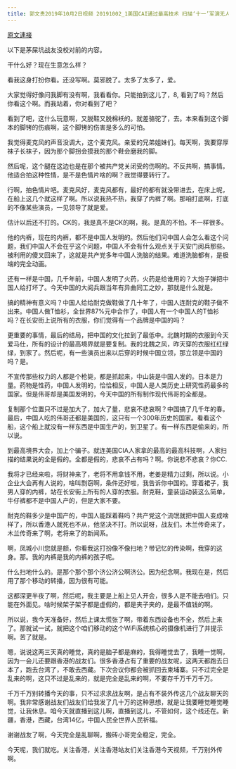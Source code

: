 ```yaml
---
title: 郭文贵2019年10月2日视频 20191002_1美国CAI通过最高技术 扫描‘十一’军演无人机 发现都是假的
---
```


[原文連接](https://gnews.org/ThreadView/53479029)

以下是茅屎坑战友没校对前的内容。

  干什么好？现在生意怎么样？

  看我这身打扮你看。还没写啊。莫邪脱了。太多了太多了，爱。

  大家觉得好像问我脚有没有啊，我看看你。只能拍到这儿了，8, 看到了吗？然后你看这个啊。而我站着，你对看到了吧？

  看到了吧，这什么玩意啊，又脱鞋又脱棉袄的。就差骆驼了，去。本来看到这个脚本的脚铐的伤痕啊，这个脚铐的伤害是多么的可怕。

  我觉得麦克风的声音没调大，这个麦克风。亲爱的兄弟姐妹们。每天啊，我要穿厚袜子长袜子，因为那个脚拐会摸我的那个鞋会磨我的脚。

  然后呢，这个腿在这边也是在那个被共产党关闭受的伤啊的。不反共啊，搞事情。他适合拍这种性情，是不是色情片啥的啊？我觉得要转行了。

  行啊，拍色情片吧。麦克风好，麦克风都有，最好的都有就没带进去，在床上呢，在船上这几个就这样了啊。所以说我热不热，我穿了内裤了啊。那咱打底啊，打底的不像某些演员，一见领导了就是爱。

  估计以后还不打的。CK的，我是真不是CK的啊，我。是真的不怕。不一样很多。

  他的内裤，现在的内裤，都不是中国人发明的。然后他们问中国人会怎么看这个问题，我们中国人不会在乎这个问题，中国人不会有什么观点关于天安门阅兵那些。被利用的傻叉回来了，这就是共产党多年中国人洗脑的结果。难道洗脑都有，是极端的完全动画。

  还有一样是中国，几千年前，中国人发明了火药，火药是给谁用的？大炮子弹把中国人给打坏了。今天中国的大阅兵跟当年有异曲同工之妙，那就是什么就是。

  搞的精神有意义吗？中国人给给耐克做鞋做了几十年了，中国人连耐克的鞋子做不出来。中国人做T恤衫，全世界87%元中合作了，中国人有一个中国人的T恤衫吗？在长安街上说所有的衣服，你们觉得有一个品牌是中国的吗？

  更重要的事情，最后的结局，把中国的文化拉到了最低中。北魏时期的衣服到今天爱马仕，所有的设计的最高境界就是要复制。我的北魏之风，昨天穿的衣服红红绿绿，到家了。然后呢，有一些演员出来以后穿的时候中国立领，那立领是中国的吗？是。

  不宣传那些权力的人都是个枪毙，都是抓起来，中山装是中国人发的。日本是力量。药物是性药，中国人发明的，恰恰相反，中国人是人类历史上研究性药最多的国家。但是伟哥却是美国发明的，今天中国的所有制作现代伟哥的全都是。

  复制那个位置只不过是加大了，加大了量，悲哀不悲哀啊？中国搞了几千年的春。最后，中国人吃的伟哥还都是美国的，这只有一个300年历史的国家。看看这个船，这个船上就没有一样东西是中国生产的，到卫星了。有一样东西是偷来的，所以说。

  到最高境界大会，加上个骗子。就连美国CIA人家拿的最高的最高科技啊，人家扫描的结果说的全是假的。全都是假的，悲哀不占有吗？啊。你说悲不悲哀？你CC.

  我将才已经来啦，将财神来了，老将不用拿钱不用，老姜是精力过剩，所以说。小企业大会再有人说的，啥叫剽窃啊，条件还好啦，我告诉你中国的。穿着裙子，我男人穿的内裤，站在长安街上所有的人穿的衣服。耐克鞋，童装运动装这么简单，牛仔裤都不是中国人产的，但是大家不要。

  耐克的鞋多少是中国产的，中国人能踩着鞋吗？共产党这个流氓就把中国人变成啥样了，所以香港人就死也不从，他坚决不打。所以说呀，战友们。木兰传奇来了，木兰传奇来了啊，老将来了的新闻系。

  啊，凤城小川您就是额，你看我这打扮像不像扫地？带记忆的传染啊，我穿的这身。那。我的内裤是我的内裤的孩子呢。

  什么扫地什么的。是那个那个那个济公济公啊济公。因为纪念啊。我现在是，然后用了那个移动的转播，因为很有可能。

  这都深更半夜了啊，然后呢，我主要是上船上见人开会，很多人是不能去咱们。只能在外面见。啥时候架子架子都是虚假的，都是夹子夹的，是最不值钱的啊。

  所以说，我今天准备好，然后上课太慌张了啊，带着东西设备也不全，然后上来了。那就试一试，就把这个咱们移动的这个WiFi系统核心的摄像机进行了并提示啊。苦了就是。

  嗯，说说这两三天真的睡觉，真的是脑子都是麻的，我得睡觉去了，我睡一觉啊，因为一会儿还要跟香港的战友们。很多香港占有了重要的战友呢，这两天都跑去日本了，跑去台湾了，不敢去西藏。下次会议你都会被抓回去柬埔寨。只不过完全是乱来的啊，这只不过是乱来的，就是完全是乱来的啊，不要存千万千万千万。

  千万千万别转播今天的事，只不过求求战友啊，是占有不装外传这几个战友聊天的啊。我非常感谢战友们战友们给我发了几十万的这种思想，就是让我要睡觉睡觉睡觉，让我休息。咱今天就直播到这儿啊，直播到这儿，不管如何，这个线还在。新疆，香港，西藏，台湾14亿，中国人民全世界人民祈福。

  谢谢战友了啊，今天完全是乱聊啊，搬砖小哥完全稳定，完全。

  今天呢，我们就吃。关注香港，关注香港站友们关注香港今天视频，千万别外传啊。
